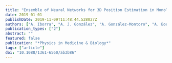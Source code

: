 ```yaml
---
title: "Ensemble of Neural Networks for 3D Position Estimation in Monolithic PET Detectors"
date: 2019-01-01
publishDate: 2019-11-09T11:48:44.528027Z
authors: ["A. Iborra", "A. J. González", "A. González-Montoro", "A. Bousse", "D. Visvikis"]
publication_types: ["2"]
abstract: ""
featured: false
publication: "*Physics in Medicine & Biology*"
tags: ["article"]
doi: "10.1088/1361-6560/ab3b86"
---
```


